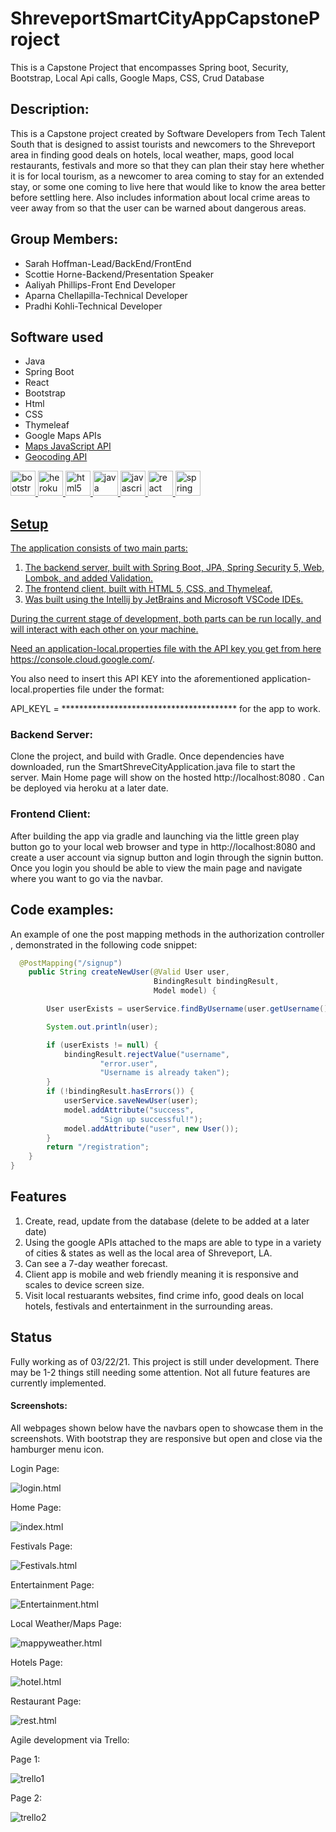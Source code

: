 # ShreveportSmartCityAppCapstoneProject
This is a Capstone Project that encompasses Spring boot, Security, Bootstrap, Local Api calls, Google Maps, CSS, Crud Database

## Description:
This is a Capstone project created by Software Developers from Tech Talent South that is designed to assist tourists and newcomers to the Shreveport area in finding good deals on hotels, local weather, maps, good local restaurants, festivals and more so that they can plan their stay here whether it is for local tourism, as a newcomer to area coming to stay for an extended stay, or some one coming to live here that would like to know the area better before settling here. Also includes information about local crime areas to veer away from so that the user can be warned about dangerous areas.

## Group Members:
* Sarah Hoffman-Lead/BackEnd/FrontEnd
* Scottie Horne-Backend/Presentation Speaker
* Aaliyah Phillips-Front End Developer
* Aparna Chellapilla-Technical Developer
* Pradhi Kohli-Technical Developer 

## Software used
* Java
* Spring Boot
* React
* Bootstrap
* Html
* CSS
* Thymeleaf
* Google Maps APIs
* [Maps JavaScript API ](https://developers.google.com/maps/documentation/javascript/overview?hl=en_US)
* [Geocoding API ](https://developers.google.com/maps/documentation/geocoding/overview?hl=en_US)


<a href="https://getbootstrap.com" target="_blank"> <img src="https://raw.githubusercontent.com/devicons/devicon/master/icons/bootstrap/bootstrap-plain-wordmark.svg" alt="bootstrap" width="40" height="40"/> </a>    <a href="https://heroku.com" target="_blank"> <img src="https://www.vectorlogo.zone/logos/heroku/heroku-icon.svg" alt="heroku" width="40" height="40"/> </a> <a href="https://www.w3.org/html/" target="_blank"> <img src="https://raw.githubusercontent.com/devicons/devicon/master/icons/html5/html5-original-wordmark.svg" alt="html5" width="40" height="40"/> </a> <a href="https://www.java.com" target="_blank"> <img src="https://raw.githubusercontent.com/devicons/devicon/master/icons/java/java-original.svg" alt="java" width="40" height="40"/> </a> <a href="https://developer.mozilla.org/en-US/docs/Web/JavaScript" target="_blank"> <img src="https://raw.githubusercontent.com/devicons/devicon/master/icons/javascript/javascript-original.svg" alt="javascript" width="40" height="40"/> </a>  <a href="https://reactjs.org/" target="_blank"> <img src="https://raw.githubusercontent.com/devicons/devicon/master/icons/react/react-original-wordmark.svg" alt="react" width="40" height="40"/> </a> <a href="https://reactnative.dev/" target="_blank"> <a href="https://spring.io/" target="_blank"> <img src="https://www.vectorlogo.zone/logos/springio/springio-icon.svg" alt="spring" width="40" height="40"/> </a> <a href="https://webpack.js.org" target="_blank"> </p>

## Setup
The application consists of two main parts:
1. The backend server, built with Spring Boot, JPA, Spring Security 5, Web, Lombok, and added Validation.
2. The frontend client, built with HTML 5, CSS, and Thymeleaf.
3. Was built using the Intellij by JetBrains and Microsoft VSCode IDEs.

During the current stage of development, both parts can be run locally, and will interact with each other on your
machine.

Need an application-local.properties file with the API key you get from here  
https://console.cloud.google.com/.

You also need to insert this API KEY into the aforementioned 
application-local.properties file under the format:

API_KEYL = **************************************** for the app to work.

### Backend Server:
Clone the project, and build with Gradle. Once dependencies have downloaded, run the SmartShreveCityApplication.java file to start the server. Main Home page will show on the hosted http://localhost:8080 . Can be deployed via heroku at a later date.

### Frontend Client:
After building the app via gradle and launching via the little green play button go to your local web browser and type in http://localhost:8080 and create a user account via signup button and login through the signin button.
Once you login you should be able to view the main page and navigate where you want to go via the navbar.

## Code examples:
An example of one the post mapping methods in the authorization controller , demonstrated in the following code snippet:
```Java
  @PostMapping("/signup")
    public String createNewUser(@Valid User user,
                                BindingResult bindingResult,
                                Model model) {

        User userExists = userService.findByUsername(user.getUsername());

        System.out.println(user);

        if (userExists != null) {
            bindingResult.rejectValue("username",
                    "error.user",
                    "Username is already taken");
        }
        if (!bindingResult.hasErrors()) {
            userService.saveNewUser(user);
            model.addAttribute("success",
                    "Sign up successful!");
            model.addAttribute("user", new User());
        }
        return "/registration";
    }
}
```


## Features

1. Create, read, update from the database (delete to be added at a later date)
2. Using the google APIs attached to the maps are able to type in a variety of cities & states as well
as the local area of Shreveport, LA. 
3. Can see a 7-day weather forecast.
4. Client app is mobile and web friendly meaning it is responsive and scales to device screen size.
5. Visit local restuarants websites, find crime info, good deals on local hotels, festivals and entertainment
in the surrounding areas.


## Status
Fully working as of 03/22/21.
This project is still under development. There may be 1-2 things still needing some attention. Not all future features are currently implemented. 

<h4>Screenshots:</h4>
<p>All webpages shown below have the navbars open to showcase them in the screenshots. With bootstrap they are responsive but open and close via the hamburger menu icon.</p>

Login Page:

![login.html](https://github.com/jadedragon21/ShreveportSmartCityAppCapstoneProject/blob/main/Screenshot_2021-03-22%20Log%20in.png)

Home Page:

![index.html](https://github.com/jadedragon21/ShreveportSmartCityAppCapstoneProject/blob/main/Screenshot_2021-03-22%20Home.png)

Festivals Page:

![Festivals.html](https://github.com/jadedragon21/ShreveportSmartCityAppCapstoneProject/blob/main/Screenshot_2021-03-22%20Shreveport-Bossier%20Festivals%20Events.png)

Entertainment Page:

![Entertainment.html](https://github.com/jadedragon21/ShreveportSmartCityAppCapstoneProject/blob/main/Screenshot_2021-03-22%20Shreveport-Bossier%20Entertainment.png)

Local Weather/Maps Page:

![mappyweather.html](https://github.com/jadedragon21/ShreveportSmartCityAppCapstoneProject/blob/main/Screenshot_2021-03-22%20Weather%20LocalMap.png)

Hotels Page:

![hotel.html](https://github.com/jadedragon21/ShreveportSmartCityAppCapstoneProject/blob/main/Screenshot_2021-03-22%20Title.png)

Restaurant Page:

![rest.html](https://github.com/jadedragon21/ShreveportSmartCityAppCapstoneProject/blob/main/Screenshot_2021-03-22%20Shreveport%20Restaurants.png)


Agile development via Trello:

Page 1:

![trello1](https://github.com/jadedragon21/ShreveportSmartCityAppCapstoneProject/blob/main/Screenshot_2021-03-22%20Capstone-%20shreveport%20app%20Trello(1).png)

Page 2:

![trello2](https://github.com/jadedragon21/ShreveportSmartCityAppCapstoneProject/blob/main/Screenshot_2021-03-22%20Capstone-%20shreveport%20app%20Trello.png)

